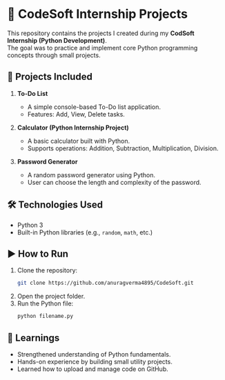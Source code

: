 # 🚀 CodeSoft Internship Projects

This repository contains the projects I created during my **CodSoft Internship (Python Development)**.  
The goal was to practice and implement core Python programming concepts through small projects.

## 📂 Projects Included

1. **To-Do List**  
   - A simple console-based To-Do list application.  
   - Features: Add, View, Delete tasks.  

2. **Calculator (Python Internship Project)**  
   - A basic calculator built with Python.  
   - Supports operations: Addition, Subtraction, Multiplication, Division.  

3. **Password Generator**  
   - A random password generator using Python.  
   - User can choose the length and complexity of the password.  

## 🛠️ Technologies Used
- Python 3  
- Built-in Python libraries (e.g., `random`, `math`, etc.)  

## ▶️ How to Run
1. Clone the repository:
   ```bash
   git clone https://github.com/anuragverma4895/CodeSoft.git
   ```
2. Open the project folder.  
3. Run the Python file:
   ```bash
   python filename.py
   ```

## 📖 Learnings
- Strengthened understanding of Python fundamentals.  
- Hands-on experience by building small utility projects.  
- Learned how to upload and manage code on GitHub.  
